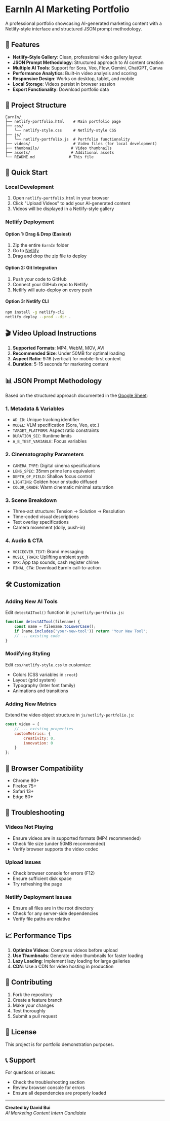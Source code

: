 # EarnIn AI Marketing Portfolio

A professional portfolio showcasing AI-generated marketing content with a Netlify-style interface and structured JSON prompt methodology.

## 🎯 Features

- **Netlify-Style Gallery**: Clean, professional video gallery layout
- **JSON Prompt Methodology**: Structured approach to AI content creation
- **Multiple AI Tools**: Support for Sora, Veo, Flow, Gemini, ChatGPT, Canva
- **Performance Analytics**: Built-in video analysis and scoring
- **Responsive Design**: Works on desktop, tablet, and mobile
- **Local Storage**: Videos persist in browser session
- **Export Functionality**: Download portfolio data

## 📁 Project Structure

```
EarnIn/
├── netlify-portfolio.html    # Main portfolio page
├── css/
│   └── netlify-style.css     # Netlify-style CSS
├── js/
│   └── netlify-portfolio.js  # Portfolio functionality
├── videos/                   # Video files (for local development)
├── thumbnails/              # Video thumbnails
├── assets/                  # Additional assets
└── README.md               # This file
```

## 🚀 Quick Start

### Local Development
1. Open `netlify-portfolio.html` in your browser
2. Click "Upload Videos" to add your AI-generated content
3. Videos will be displayed in a Netlify-style gallery

### Netlify Deployment

#### Option 1: Drag & Drop (Easiest)
1. Zip the entire `EarnIn` folder
2. Go to [Netlify](https://netlify.com)
3. Drag and drop the zip file to deploy

#### Option 2: Git Integration
1. Push your code to GitHub
2. Connect your GitHub repo to Netlify
3. Netlify will auto-deploy on every push

#### Option 3: Netlify CLI
```bash
npm install -g netlify-cli
netlify deploy --prod --dir .
```

## 🎬 Video Upload Instructions

1. **Supported Formats**: MP4, WebM, MOV, AVI
2. **Recommended Size**: Under 50MB for optimal loading
3. **Aspect Ratio**: 9:16 (vertical) for mobile-first content
4. **Duration**: 5-15 seconds for marketing content

## 📊 JSON Prompt Methodology

Based on the structured approach documented in the [Google Sheet](https://docs.google.com/spreadsheets/d/1VThE5mDLFk_kAwmz9OirAHjWTs5fRxTaNzQUWHF36s8/edit?usp=sharing):

### 1. Metadata & Variables
- `AD_ID`: Unique tracking identifier
- `MODEL`: VLM specification (Sora, Veo, etc.)
- `TARGET_PLATFORM`: Aspect ratio constraints
- `DURATION_SEC`: Runtime limits
- `A_B_TEST_VARIABLE`: Focus variables

### 2. Cinematography Parameters
- `CAMERA_TYPE`: Digital cinema specifications
- `LENS_SPEC`: 35mm prime lens equivalent
- `DEPTH_OF_FIELD`: Shallow focus control
- `LIGHTING`: Golden hour or studio diffused
- `COLOR_GRADE`: Warm cinematic minimal saturation

### 3. Scene Breakdown
- Three-act structure: Tension → Solution → Resolution
- Time-coded visual descriptions
- Text overlay specifications
- Camera movement (dolly, push-in)

### 4. Audio & CTA
- `VOICEOVER_TEXT`: Brand messaging
- `MUSIC_TRACK`: Uplifting ambient synth
- `SFX`: App tap sounds, cash register chime
- `FINAL_CTA`: Download EarnIn call-to-action

## 🛠️ Customization

### Adding New AI Tools
Edit `detectAITool()` function in `js/netlify-portfolio.js`:

```javascript
function detectAITool(filename) {
    const name = filename.toLowerCase();
    if (name.includes('your-new-tool')) return 'Your New Tool';
    // ... existing code
}
```

### Modifying Styling
Edit `css/netlify-style.css` to customize:
- Colors (CSS variables in `:root`)
- Layout (grid system)
- Typography (Inter font family)
- Animations and transitions

### Adding New Metrics
Extend the video object structure in `js/netlify-portfolio.js`:

```javascript
const video = {
    // ... existing properties
    customMetrics: {
        creativity: 0,
        innovation: 0
    }
};
```

## 📱 Browser Compatibility

- Chrome 80+
- Firefox 75+
- Safari 13+
- Edge 80+

## 🔧 Troubleshooting

### Videos Not Playing
- Ensure videos are in supported formats (MP4 recommended)
- Check file size (under 50MB recommended)
- Verify browser supports the video codec

### Upload Issues
- Check browser console for errors (F12)
- Ensure sufficient disk space
- Try refreshing the page

### Netlify Deployment Issues
- Ensure all files are in the root directory
- Check for any server-side dependencies
- Verify file paths are relative

## 📈 Performance Tips

1. **Optimize Videos**: Compress videos before upload
2. **Use Thumbnails**: Generate video thumbnails for faster loading
3. **Lazy Loading**: Implement lazy loading for large galleries
4. **CDN**: Use a CDN for video hosting in production

## 🤝 Contributing

1. Fork the repository
2. Create a feature branch
3. Make your changes
4. Test thoroughly
5. Submit a pull request

## 📄 License

This project is for portfolio demonstration purposes.

## 📞 Support

For questions or issues:
- Check the troubleshooting section
- Review browser console for errors
- Ensure all dependencies are properly loaded

---

**Created by David Bui**  
*AI Marketing Content Intern Candidate*
